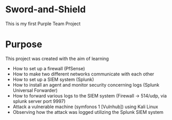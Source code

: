 # Sword-and-Shield
This is my first Purple Team Project

# Purpose
This project was created with the aim of learning
* How to set up a firewall (PfSense)
* How to make two different networks communicate with each other
* How to set up a SIEM system (Splunk)
* How to install an agent and monitor security concerning logs (Splunk Universal Forwarder)
* How to forward various logs to the SIEM system (Firewall -> 514/udp, via splunk server port 9997)
* Attack a vulnerable machine (symfonos 1 [Vulnhub]) using Kali Linux
* Observing how the attack was logged utilizing the Splunk SIEM system
